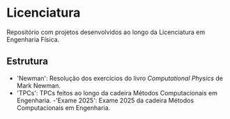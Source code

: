 # Licenciatura

Repositório com projetos desenvolvidos ao longo da Licenciatura em Engenharia Física.

## Estrutura
- 'Newman': Resolução dos exercícios do livro *Computational Physics* de Mark Newman.
- 'TPCs': TPCs feitos ao longo da cadeira Métodos Computacionais em Engenharia.
-'Exame 2025': Exame 2025 da cadeira Métodos Computacionais em Engenharia.